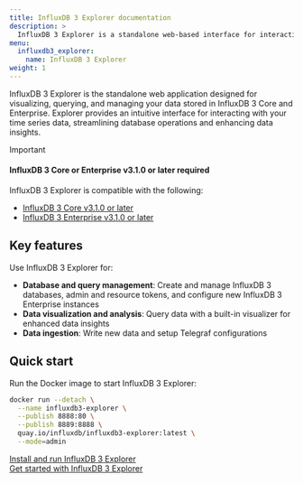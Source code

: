 ```yaml
---
title: InfluxDB 3 Explorer documentation
description: >
  InfluxDB 3 Explorer is a standalone web-based interface for interacting with InfluxDB 3 Core and Enterprise. Visualize, query, and manage your time series data efficiently.
menu:
  influxdb3_explorer:
    name: InfluxDB 3 Explorer
weight: 1
---
```


InfluxDB 3 Explorer is the standalone web application designed for visualizing, querying, and managing your data stored in InfluxDB 3 Core and Enterprise.
Explorer provides an intuitive interface for interacting with your time series data, streamlining database operations and enhancing data insights.

> [!Important]
> #### InfluxDB 3 Core or Enterprise v3.1.0 or later required
>
> InfluxDB 3 Explorer is compatible with the following:
>
> - [InfluxDB 3 Core v3.1.0 or later](/influxdb3/core/install/)
> - [InfluxDB 3 Enterprise v3.1.0 or later](/influxdb3/enterprise/install/)

## Key features

Use InfluxDB 3 Explorer for:

- **Database and query management**: Create and manage InfluxDB 3 databases, admin and resource tokens, and configure new InfluxDB 3 Enterprise instances
- **Data visualization and analysis**: Query data with a built-in visualizer for enhanced data insights  
- **Data ingestion**: Write new data and setup Telegraf configurations

## Quick start

Run the Docker image to start InfluxDB 3 Explorer:

```sh
docker run --detach \
  --name influxdb3-explorer \
  --publish 8888:80 \
  --publish 8889:8888 \
  quay.io/influxdb/influxdb3-explorer:latest \
  --mode=admin
```

<a class="btn" href="/influxdb3/explorer/install/">Install and run InfluxDB 3 Explorer</a>  
<a class="btn" href="/influxdb3/explorer/get-started/">Get started with InfluxDB 3 Explorer</a>
